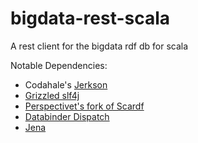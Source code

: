 bigdata-rest-scala
==================

A rest client for the bigdata rdf db for scala

Notable Dependencies:
+ Codahale's [Jerkson](https://github.com/codahale/jerkson/)
+ [Grizzled slf4j](http://software.clapper.org/grizzled-slf4j/)
+ [Perspectivet's fork of Scardf](https://github.com/perspectivet/scardf) 
+ [Databinder Dispatch](http://dispatch.databinder.net/Dispatch.html)
+ [Jena](http://jena.apache.org/)

